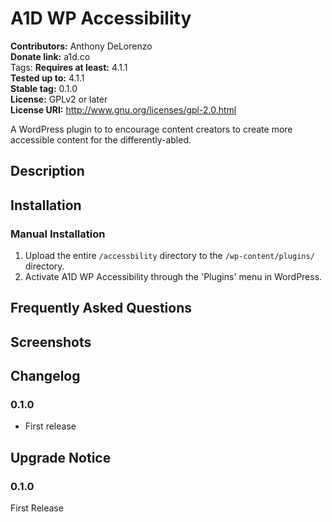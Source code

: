 # A1D WP Accessibility #
**Contributors:**      Anthony DeLorenzo  
**Donate link:**       a1d.co  
Tags: 
**Requires at least:** 4.1.1  
**Tested up to:**      4.1.1  
**Stable tag:**        0.1.0  
**License:**           GPLv2 or later  
**License URI:**       http://www.gnu.org/licenses/gpl-2.0.html  

A WordPress plugin to to encourage content creators to create more accessible content for the differently-abled.

## Description ##



## Installation ##

### Manual Installation ###

1. Upload the entire `/accessbility` directory to the `/wp-content/plugins/` directory.
2. Activate A1D WP Accessibility through the 'Plugins' menu in WordPress.

## Frequently Asked Questions ##


## Screenshots ##


## Changelog ##

### 0.1.0 ###
* First release

## Upgrade Notice ##

### 0.1.0 ###
First Release
